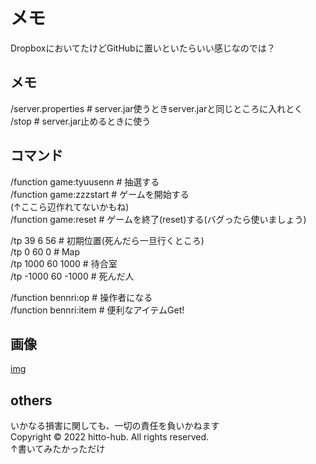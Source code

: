 # メモ
DropboxにおいてたけどGitHubに置いといたらいい感じなのでは？  

## メモ
/server.properties  # server.jar使うときserver.jarと同じところに入れとく  
/stop  # server.jar止めるときに使う  

## コマンド
/function game:tyuusenn  # 抽選する  
/function game:zzzstart  # ゲームを開始する  
(↑ここら辺作れてないかもね)  
/function game:reset  # ゲームを終了(reset)する(バグったら使いましょう)  

/tp 39 6 56  # 初期位置(死んだら一旦行くところ)  
/tp 0 60 0  # Map  
/tp 1000 60 1000  # 待合室  
/tp -1000 60 -1000  # 死んだ人  

/function bennri:op  # 操作者になる  
/function bennri:item  # 便利なアイテムGet!  

## 画像
[img](https://github.com/hitto-hub/Animal-Crossing-dbd/tree/master/img)  

## others
いかなる損害に関しても、一切の責任を負いかねます  
Copyright © 2022 hitto-hub. All rights reserved.  
↑書いてみたかっただけ  

